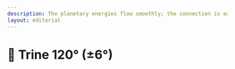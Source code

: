 ```yaml
---
description: The planetary energies flow smoothly; the connection is easy and beneficial.
layout: editorial
---
```


# 🔺 Trine 120° (±6°)

